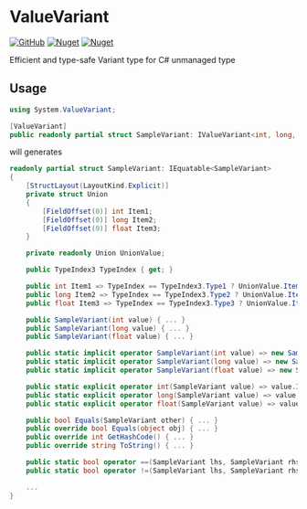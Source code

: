 # ValueVariant
[![GitHub](https://img.shields.io/github/license/hikarin522/ValueVariant)](LICENSE)
[![Nuget](https://img.shields.io/nuget/v/ValueVariant)](https://www.nuget.org/packages/ValueVariant/)
[![Nuget](https://img.shields.io/nuget/dt/ValueVariant)](https://www.nuget.org/packages/ValueVariant/)

Efficient and type-safe Variant type for C# unmanaged type

## Usage

```cs
using System.ValueVariant;

[ValueVariant]
public readonly partial struct SampleVariant: IValueVariant<int, long, float> { }
```

will generates

```cs
readonly partial struct SampleVariant: IEquatable<SampleVariant>
{
    [StructLayout(LayoutKind.Explicit)]
    private struct Union
    {
        [FieldOffset(0)] int Item1;
        [FieldOffset(0)] long Item2;
        [FieldOffset(0)] float Item3;
    }

    private readonly Union UnionValue;

    public TypeIndex3 TypeIndex { get; }

    public int Item1 => TypeIndex == TypeIndex3.Type1 ? UnionValue.Item1 : throw new InvalidOperationException();
    public long Item2 => TypeIndex == TypeIndex3.Type2 ? UnionValue.Item2 : throw new InvalidOperationException();
    public float Item3 => TypeIndex == TypeIndex3.Type3 ? UnionValue.Item3 : throw new InvalidOperationException();

    public SampleVariant(int value) { ... }
    public SampleVariant(long value) { ... }
    public SampleVariant(float value) { ... }

    public static implicit operator SampleVariant(int value) => new SampleVariant(value);
    public static implicit operator SampleVariant(long value) => new SampleVariant(value);
    public static implicit operator SampleVariant(float value) => new SampleVariant(value);

    public static explicit operator int(SampleVariant value) => value.Item1;
    public static explicit operator long(SampleVariant value) => value.Item2;
    public static explicit operator float(SampleVariant value) => value.Item3;

    public bool Equals(SampleVariant other) { ... }
    public override bool Equals(object obj) { ... }
    public override int GetHashCode() { ... }
    public override string ToString() { ... }

    public static bool operator ==(SampleVariant lhs, SampleVariant rhs) { ... }
    public static bool operator !=(SampleVariant lhs, SampleVariant rhs) { ... }

    ...
}
```
